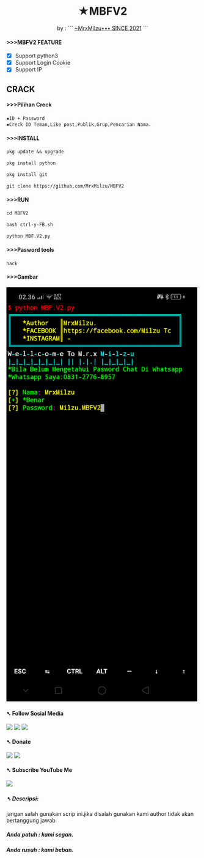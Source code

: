 <h1 align="center">
  ★MBFV2
</h1>
</div>
<p align="center">
  by : 
```
<a href="https://www.facebook.com/100071637038126">~MrxMilzu•••
SINCE 2021</a>
```
</p>
<p align="center">

#### >>>MBFV2 FEATURE 
- [x] Support python3
- [x] Support Login Cookie
- [x] Support IP

##  CRACK
#### >>>Pilihan Creck
```
▪ID + Password
▪Creck ID Teman,Like post,Publik,Grup,Pencarian Nama.
```
#### >>>INSTALL
```
pkg update && upgrade
```
```
pkg install python
```
```
pkg install git
```
```
git clone https://github.com/MrxMilzu/MBFV2
```
#### >>>RUN
```
cd MBFV2
```
```
bash ctrl-y-FB.sh
```
```
python MBF.V2.py
```
#### >>>Pasword tools
```
hack
```
#### >>>Gambar
<img width="500px" src="/Screenshot_2021-09-04-02-36-29-44_84d3000e3f4017145260f7618db1d683.png">

#### ➷ Follow Sosial Media
[![](https://img.shields.io/badge/Facebook-blue?logo=Facebook&logoColor=blue&labelColor=white)](https://www.facebook.com/100071637038126)
[![](https://img.shields.io/badge/Instagram-red?logo=Instagram&logoColor=red&labelColor=white)](https://www.instagram.com/milzu_tc_hacker/)
[![](https://img.shields.io/badge/Github-black?logo=Github&logoColor=black&labelColor=white)](https://github.com/MrxMilzu) 
#### ➷ Donate
[![](https://img.shields.io/badge/DANA-Pay-white?logo=DANA&logoColor=white&labelColor=blue)](https://link.dana.id/qr/3u8s8cbp)
[![](https://img.shields.io/badge/Shopee-Pay-white?logo=Shopee&logoColor=blue&labelColor=orange)](https://shp.ee/a8kx89x?smtt=0.0.9)

#### ➷ Subscribe YouTube Me
[![](https://img.shields.io/badge/YouTube-SUBSCRIBE-red?&logoColor=white&labelColor=purpel)](https://youtube.com/channel/UCqHIxnz-uxVzLXARplFzzqQ)

##### ➷ Descripsi:
jangan salah gunakan scrip ini.jika disalah gunakan kami author tidak akan bertanggung jawab

##### Anda patuh : kami segan.
##### Anda rusuh : kami beban.
